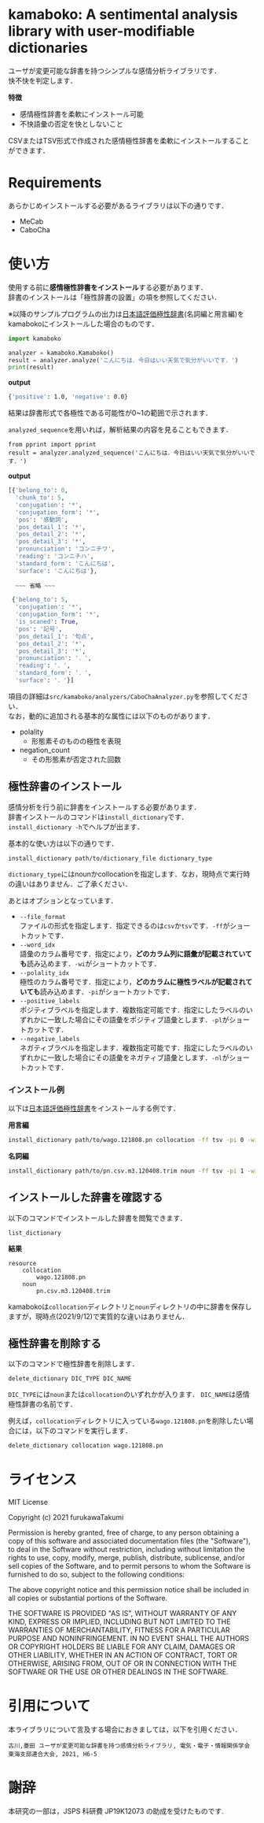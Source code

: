 # kamaboko: A sentimental analysis library with user-modifiable dictionaries
ユーザが変更可能な辞書を持つシンプルな感情分析ライブラリです．  
快不快を判定します．

**特徴**
- 感情極性辞書を柔軟にインストール可能
- 不快語彙の否定を快としないこと

CSVまたはTSV形式で作成された感情極性辞書を柔軟にインストールすることができます．

# Requirements
あらかじめインストールする必要があるライブラリは以下の通りです．

- MeCab
- CaboCha

# 使い方
使用する前に**感情極性辞書をインストール**する必要があります．  
辞書のインストールは「極性辞書の設置」の項を参照してください．  

※以降のサンプルプログラムの出力は[日本語評価極性辞書](https://www.cl.ecei.tohoku.ac.jp/Open_Resources-Japanese_Sentiment_Polarity_Dictionary.html)(名詞編と用言編)をkamabokoにインストールした場合のものです．
```python
import kamaboko

analyzer = kamaboko.Kamaboko()
result = analyzer.analyze('こんにちは．今日はいい天気で気分がいいです．')
print(result)
```
**output**
```sh
{'positive': 1.0, 'negative': 0.0}
```

結果は辞書形式で各極性である可能性が0~1の範囲で示されます．  
  
`analyzed_sequence`を用いれば，解析結果の内容を見ることもできます．

```
from pprint import pprint
result = analyzer.analyzed_sequence('こんにちは．今日はいい天気で気分がいいです．')
```
**output**
```py
[{'belong_to': 0,
  'chunk_to': 5,
  'conjugation': '*',
  'conjugation_form': '*',
  'pos': '感動詞',
  'pos_detail_1': '*',
  'pos_detail_2': '*',
  'pos_detail_3': '*',
  'pronunciation': 'コンニチワ',
  'reading': 'コンニチハ',
  'standard_form': 'こんにちは',
  'surface': 'こんにちは'},
  
  ~~~ 省略 ~~~

 {'belong_to': 5,
  'conjugation': '*',
  'conjugation_form': '*',
  'is_scaned': True,
  'pos': '記号',
  'pos_detail_1': '句点',
  'pos_detail_2': '*',
  'pos_detail_3': '*',
  'pronunciation': '．',
  'reading': '．',
  'standard_form': '．',
  'surface': '．'}]
```
項目の詳細は`src/kamaboko/analyzers/CaboChaAnalyzer.py`を参照してください．  
なお，動的に追加される基本的な属性には以下のものがあります．  
- polality
  - 形態素そのものの極性を表現
- negation_count
  - その形態素が否定された回数

## 極性辞書のインストール
感情分析を行う前に辞書をインストールする必要があります．  
辞書インストールのコマンドは`install_dictionary`です．  
`install_dictionary -h`でヘルプが出ます．  

基本的な使い方は以下の通りです．
```
install_dictionary path/to/dictionary_file dictionary_type
```

`dictionary_type`にはnounかcollocationを指定します．なお，現時点で実行時の違いはありません．ご了承ください．

あとはオプションとなっています．

- `--file_format`  
  ファイルの形式を指定します．指定できるのは`csv`か`tsv`です．`-ff`がショートカットです．
- `--word_idx`  
  語彙のカラム番号です．指定により，**どのカラム列に語彙が記載されていても**読み込めます．`-wi`がショートカットです．
- `--polality_idx`  
  極性のカラム番号です．指定により，**どのカラムに極性ラベルが記載されていても**読み込めます．`-pi`がショートカットです．
- `--positive_labels`  
  ポジティブラベルを指定します．複数指定可能です．指定にしたラベルのいずれかに一致した場合にその語彙をポジティブ語彙とします．`-pl`がショートカットです．
- `--negative_labels`  
  ネガティブラベルを指定します．複数指定可能です．指定にしたラベルのいずれかに一致した場合にその語彙をネガティブ語彙とします．`-nl`がショートカットです．


### インストール例
以下は[日本語評価極性辞書](https://www.cl.ecei.tohoku.ac.jp/Open_Resources-Japanese_Sentiment_Polarity_Dictionary.html)をインストールする例です．

**用言編**
```sh
install_dictionary path/to/wago.121808.pn collocation -ff tsv -pi 0 -wi 1 -pl ポジ（評価） -pl ポジ（経験） -nl ネガ（経験） -nl ネガ（評価）
```

**名詞編**
```sh
install_dictionary path/to/pn.csv.m3.120408.trim noun -ff tsv -pi 1 -wi 0
```

## インストールした辞書を確認する
以下のコマンドでインストールした辞書を閲覧できます．
```
list_dictionary
```

**結果**
```
resource
    collocation
        wago.121808.pn
    noun
        pn.csv.m3.120408.trim
```
kamabokoは`collocation`ディレクトリと`noun`ディレクトリの中に辞書を保存しますが，現時点(2021/9/12)で実質的な違いはありません．

## 極性辞書を削除する
以下のコマンドで極性辞書を削除します．
```
delete_dictionary DIC_TYPE DIC_NAME
```
`DIC_TYPE`には`noun`または`collocation`のいずれかが入ります．
`DIC_NAME`は感情極性辞書の名前です．

例えば，`collocation`ディレクトリに入っている`wago.121808.pn`を削除したい場合には，以下のコマンドを実行します．
```sh
delete_dictionary collocation wago.121808.pn
```
# ライセンス
MIT License

Copyright (c) 2021 furukawaTakumi

Permission is hereby granted, free of charge, to any person obtaining a copy
of this software and associated documentation files (the "Software"), to deal
in the Software without restriction, including without limitation the rights
to use, copy, modify, merge, publish, distribute, sublicense, and/or sell
copies of the Software, and to permit persons to whom the Software is
furnished to do so, subject to the following conditions:

The above copyright notice and this permission notice shall be included in all
copies or substantial portions of the Software.

THE SOFTWARE IS PROVIDED "AS IS", WITHOUT WARRANTY OF ANY KIND, EXPRESS OR
IMPLIED, INCLUDING BUT NOT LIMITED TO THE WARRANTIES OF MERCHANTABILITY,
FITNESS FOR A PARTICULAR PURPOSE AND NONINFRINGEMENT. IN NO EVENT SHALL THE
AUTHORS OR COPYRIGHT HOLDERS BE LIABLE FOR ANY CLAIM, DAMAGES OR OTHER
LIABILITY, WHETHER IN AN ACTION OF CONTRACT, TORT OR OTHERWISE, ARISING FROM,
OUT OF OR IN CONNECTION WITH THE SOFTWARE OR THE USE OR OTHER DEALINGS IN THE
SOFTWARE.

# 引用について
本ライブラリについて言及する場合におきましては，以下を引用ください．  

`古川,菱田 ユーザが変更可能な辞書を持つ感情分析ライブラリ, 電気・電子・情報関係学会東海支部連合大会, 2021, H6-5`

# 謝辞
本研究の一部は，JSPS 科研費 JP19K12073 の助成を受けたものです.